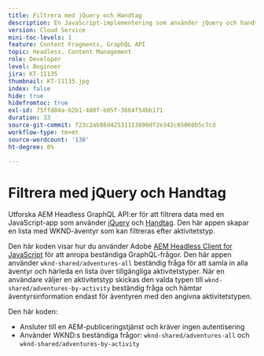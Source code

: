 ```yaml
---
title: Filtrera med jQuery och Handtag
description: En JavaScript-implementering som använder jQuery och handtag som filtrerar WKND-annonser som ska visas. .
version: Cloud Service
mini-toc-levels: 1
feature: Content Fragments, GraphQL API
topic: Headless, Content Management
role: Developer
level: Beginner
jira: KT-11135
thumbnail: KT-11135.jpg
index: false
hide: true
hidefromtoc: true
exl-id: 75ffd84a-62b1-480f-b05f-3664f54bb171
duration: 33
source-git-commit: f23c2ab86d42531113690df2e342c65060b5c7cd
workflow-type: tm+mt
source-wordcount: '138'
ht-degree: 0%

---
```


# Filtrera med jQuery och Handtag

Utforska AEM Headless GraphQL API:er för att filtrera data med en JavaScript-app som använder [jQuery](https://jquery.com/) och [Handtag](https://handlebarsjs.com/). Den här appen skapar en lista med WKND-äventyr som kan filtreras efter aktivitetstyp.

Den här koden visar hur du använder Adobe [AEM Headless Client for JavaScript](https://github.com/adobe/aem-headless-client-js/blob/main/api-reference.md) för att anropa beständiga GraphQL-frågor. Den här appen använder `wknd-shared/adventures-all` beständig fråga för att samla in alla äventyr och härleda en lista över tillgängliga aktivitetstyper. När en användare väljer en aktivitetstyp skickas den valda typen till `wknd-shared/adventures-by-activity` beständig fråga och hämtar äventyrsinformation endast för äventyren med den angivna aktivitetstypen.

Den här koden:

+ Ansluter till en AEM-publiceringstjänst och kräver ingen autentisering
+ Använder WKND:s beständiga frågor: `wknd-shared/adventures-all` och `wknd-shared/adventures-by-activity`
